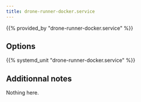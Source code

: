 ```yaml
---
title: drone-runner-docker.service
---
```


{{% provided_by "drone-runner-docker.service" %}}

## Options

{{% systemd_unit "drone-runner-docker.service" %}}

## Additionnal notes

Nothing here.